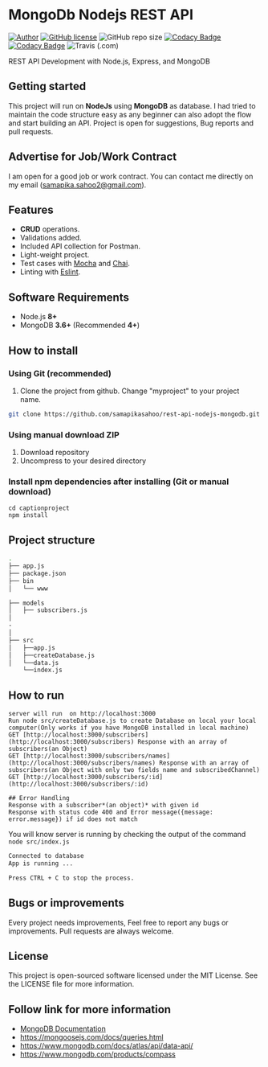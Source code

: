 # MongoDb Nodejs REST API

[![Author](http://img.shields.io/badge/author-@samapikasahoo-blue.svg)](https://www.linkedin.com/in/samapika-sahoo/) [![GitHub license](https://img.shields.io/github/license/samapikasahoo/rest-api-nodejs-mongodb.svg)](https://github.com/samapikasahoo/rest-api-nodejs-mongodb/blob/master/LICENSE) ![GitHub repo size](https://img.shields.io/github/repo-size/samapikasahoo/rest-api-nodejs-mongodb) [![Codacy Badge](https://api.codacy.com/project/badge/Coverage/b3eb80984adc4671988ffb22d6ad83df)](https://www.codacy.com/manual/samapikasahoo/rest-api-nodejs-mongodb?utm_source=github.com&utm_medium=referral&utm_content=maitraysuthar/rest-api-nodejs-mongodb&utm_campaign=Badge_Coverage) [![Codacy Badge](https://api.codacy.com/project/badge/Grade/b3eb80984adc4671988ffb22d6ad83df)](https://www.codacy.com/manual/samapikasahoo/rest-api-nodejs-mongodb?utm_source=github.com&utm_medium=referral&utm_content=samapikasahoo/rest-api-nodejs-mongodb&utm_campaign=Badge_Grade) ![Travis (.com)](https://img.shields.io/travis/com/samapikasahoo/rest-api-nodejs-mongodb)

 REST API Development with Node.js, Express, and MongoDB

## Getting started

This project will run on **NodeJs** using **MongoDB** as database. I had tried to maintain the code structure easy as any beginner can also adopt the flow and start building an API. Project is open for suggestions, Bug reports and pull requests.

## Advertise for Job/Work Contract

I am open for a good job or work contract. You can contact me directly on my email ([samapika.sahoo2@gmail.com](mailto:maitraysuthar@gmail.com "samapika.sahoo2@gmail.com")).



## Features


-  **CRUD** operations.
- Validations added.
- Included API collection for Postman.
- Light-weight project.
- Test cases with [Mocha](https://mochajs.org/) and [Chai](https://www.chaijs.com/).
- Linting with [Eslint](https://eslint.org/).

## Software Requirements

- Node.js **8+**
- MongoDB **3.6+** (Recommended **4+**)

## How to install

### Using Git (recommended)

1.  Clone the project from github. Change "myproject" to your project name.

```bash
git clone https://github.com/samapikasahoo/rest-api-nodejs-mongodb.git ./myproject
```

### Using manual download ZIP

1.  Download repository
2.  Uncompress to your desired directory

### Install npm dependencies after installing (Git or manual download)

```
cd captionproject
npm install
```



## Project structure

```sh
.
├── app.js
├── package.json
├── bin
│   └── www

├── models
│   ├── subscribers.js
│   
-
│ 
├── src
│   ├──app.js 
│   ├──createDatabase.js 
│   └──data.js 
    └──index.js 


```

## How to run



```node src/index.js file to connect and start server
server will run  on http://localhost:3000
Run node src/createDatabase.js to create Database on local your local computer(Only works if you have MongoDB installed in local machine)
GET [http://localhost:3000/subscribers](http://localhost:3000/subscribers) Response with an array of subscribers(an Object)
GET [http://localhost:3000/subscribers/names](http://localhost:3000/subscribers/names) Response with an array of subscribers(an Object with only two fields name and subscribedChannel)
GET [http://localhost:3000/subscribers/:id](http://localhost:3000/subscribers/:id)

## Error Handling
Response with a subscriber*(an object)* with given id
Response with status code 400 and Error message({message: error.message}) if id does not match
```

You will know server is running by checking the output of the command `node src/index.js`

```cmd
Connected to database
App is running ...

Press CTRL + C to stop the process.
```




## Bugs or improvements

Every project needs improvements, Feel free to report any bugs or improvements. Pull requests are always welcome.

## License

This project is open-sourced software licensed under the MIT License. See the LICENSE file for more information.
## Follow link for more information

- [MongoDB Documentation](https://docs.mongodb.com/manual/)
- https://mongoosejs.com/docs/queries.html
- https://www.mongodb.com/docs/atlas/api/data-api/
- https://www.mongodb.com/products/compass
